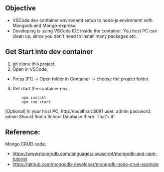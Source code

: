 ## Objective 
* VSCode dev container environemt setup to node-js environemt with Mongodb and Mongo-express. 
* Developing is using VSCode IDE inside the container. You host PC can clean up, since you don't need to install many packages etc. 

## Get Start into dev container
1. git clone this project.
2. Open in VSCode, 
 - Press [F1] -> Open folder in Container -> choose the project folder.
3. Get start the container env. 
    ```
        npm install 
        npm run start
    ```

[Optional] In your host PC, http://localhsot:8081 
 user: admin
 password: admin
 Should find a School Database there. That's it!


## Reference: 
Mongo CRUD code: 
- https://www.mongodb.com/languages/javascript/mongodb-and-npm-tutorial
- https://github.com/mongodb-developer/mongodb-node-crud-example